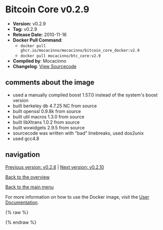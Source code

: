 # Bitcoin Core v0.2.9

- **Version:** v0.2.9
- **Tag:** v0.2.9
- **Release Date:** 2010-11-16
- **Docker Pull Command**:
  - `docker pull ghcr.io/mocacinno/mocacinno/bitcoin_core_docker:v2.9`
  - `docker pull mocacinno/btc_core:v2.9`
- **Compiled by**: Mocacinno
- **Changelog**: [View Sourcecode](https://github.com/bitcoin/bitcoin/tree/v0.2.9)

## comments about the image

- used a manually compiled boost 1.57.0 instead of the system's boost version
- built berkeley db 4.7.25 NC from source
- built openssl 0.9.8k from source
- built util macros 1.3.0 from source
- built libXtrans 1.0.2 from source
- built wxwidgets 2.9.5 from source
- sourcecode was written with "bad" linebreaks, used dos2unix
- used gcc4.8

## navigation

[Previous version: v0.2.8](./v2.8.md) | [Next version: v0.2.10](./v2.10.md)

[Back to the overview](./Readme.md)

[Back to the main menu](../Readme.md)

For more information on how to use the Docker image, visit the [User Documentation](../userdocs/Readme.md).

<!-- Google tag (gtag.js) -->
{% raw %}
<script async src="https://www.googletagmanager.com/gtag/js?id=G-BPC6NC6FF9"></script>
<script>
  window.dataLayer = window.dataLayer || [];
  function gtag(){dataLayer.push(arguments);}
  gtag('js', new Date());
  gtag('config', 'G-BPC6NC6FF9');
</script>
{% endraw %}

